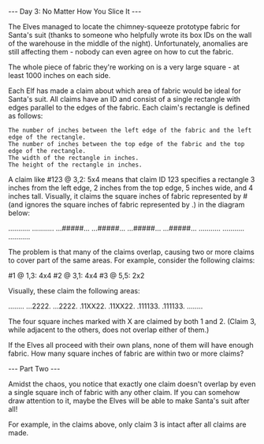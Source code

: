 --- Day 3: No Matter How You Slice It ---

The Elves managed to locate the chimney-squeeze prototype fabric for Santa's suit (thanks to someone who helpfully wrote its box IDs on the wall of the warehouse in the middle of the night). Unfortunately, anomalies are still affecting them - nobody can even agree on how to cut the fabric.

The whole piece of fabric they're working on is a very large square - at least 1000 inches on each side.

Each Elf has made a claim about which area of fabric would be ideal for Santa's suit. All claims have an ID and consist of a single rectangle with edges parallel to the edges of the fabric. Each claim's rectangle is defined as follows:

    The number of inches between the left edge of the fabric and the left edge of the rectangle.
    The number of inches between the top edge of the fabric and the top edge of the rectangle.
    The width of the rectangle in inches.
    The height of the rectangle in inches.

A claim like #123 @ 3,2: 5x4 means that claim ID 123 specifies a rectangle 3 inches from the left edge, 2 inches from the top edge, 5 inches wide, and 4 inches tall. Visually, it claims the square inches of fabric represented by # (and ignores the square inches of fabric represented by .) in the diagram below:

...........
...........
...#####...
...#####...
...#####...
...#####...
...........
...........
...........

The problem is that many of the claims overlap, causing two or more claims to cover part of the same areas. For example, consider the following claims:

#1 @ 1,3: 4x4
#2 @ 3,1: 4x4
#3 @ 5,5: 2x2

Visually, these claim the following areas:

........
...2222.
...2222.
.11XX22.
.11XX22.
.111133.
.111133.
........

The four square inches marked with X are claimed by both 1 and 2. (Claim 3, while adjacent to the others, does not overlap either of them.)

If the Elves all proceed with their own plans, none of them will have enough fabric. How many square inches of fabric are within two or more claims?


--- Part Two ---

Amidst the chaos, you notice that exactly one claim doesn't overlap by even a single square inch of fabric with any other claim. If you can somehow draw attention to it, maybe the Elves will be able to make Santa's suit after all!

For example, in the claims above, only claim 3 is intact after all claims are made.
